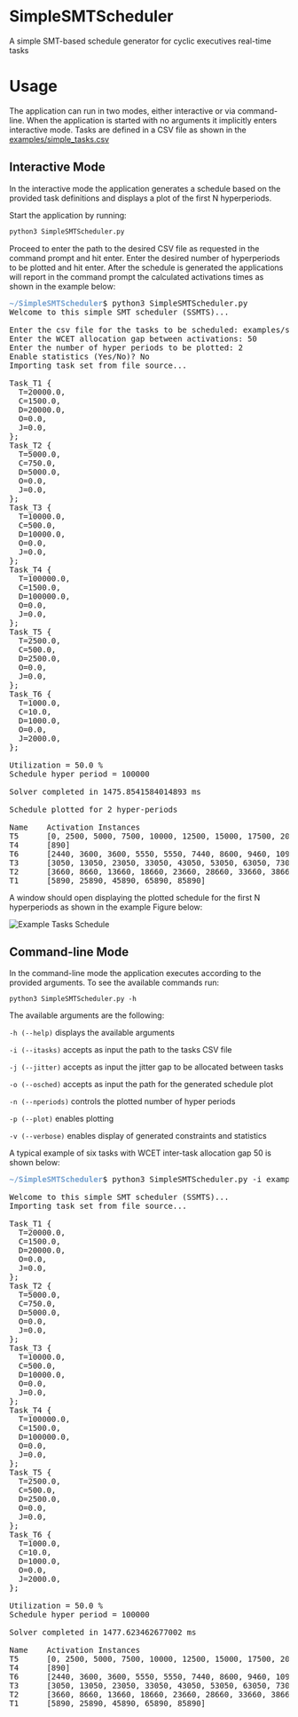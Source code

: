 # SimpleSMTScheduler
A simple SMT-based schedule generator for cyclic executives real-time tasks

# Usage
The application can run in two modes, either interactive or via command-line. 
When the application is started with no arguments it implicitly enters interactive mode.
Tasks are defined in a CSV file as shown in the [examples/simple_tasks.csv](https://github.com/egk696/SimpleSMTScheduler/blob/master/examples/simple_tasks.csv)

## Interactive Mode
In the interactive mode the application generates a schedule based on the provided task definitions and displays
a plot of the first N hyperperiods.

Start the application by running:
```python
python3 SimpleSMTScheduler.py
```
Proceed to enter the path to the desired CSV file as requested in the command prompt and hit enter.
Enter the desired number of hyperperiods to be plotted and hit enter. 
After the schedule is generated the applications will report in the command prompt the calculated activations times
as shown in the example below:

<pre><font color="#729FCF"><b>~/SimpleSMTScheduler</b></font>$ python3 SimpleSMTScheduler.py 
Welcome to this simple SMT scheduler (SSMTS)...

Enter the csv file for the tasks to be scheduled: examples/simple_tasks.csv
Enter the WCET allocation gap between activations: 50
Enter the number of hyper periods to be plotted: 2
Enable statistics (Yes/No)? No
Importing task set from file source...

Task_T1 {
  T=20000.0,
  C=1500.0,
  D=20000.0,
  O=0.0,
  J=0.0,
};
Task_T2 {
  T=5000.0,
  C=750.0,
  D=5000.0,
  O=0.0,
  J=0.0,
};
Task_T3 {
  T=10000.0,
  C=500.0,
  D=10000.0,
  O=0.0,
  J=0.0,
};
Task_T4 {
  T=100000.0,
  C=1500.0,
  D=100000.0,
  O=0.0,
  J=0.0,
};
Task_T5 {
  T=2500.0,
  C=500.0,
  D=2500.0,
  O=0.0,
  J=0.0,
};
Task_T6 {
  T=1000.0,
  C=10.0,
  D=1000.0,
  O=0.0,
  J=2000.0,
};

Utilization = 50.0 %
Schedule hyper period = 100000

Solver completed in 1475.8541584014893 ms

Schedule plotted for 2 hyper-periods

Name    Activation Instances    
T5      [0, 2500, 5000, 7500, 10000, 12500, 15000, 17500, 20000, 22500, 25000, 27500, 30000, 32500, 35000, 37500, 40000, 42500, 45000, 47500, 50000, 52500, 55000, 57500, 60000, 62500, 65000, 67500, 70000, 72500, 75000, 77500, 80000, 82500, 85000, 87500, 90000, 92500, 95000, 97500]
T4      [890]
T6      [2440, 3600, 3600, 5550, 5550, 7440, 8600, 9460, 10990, 11990, 12440, 13600, 14460, 15550, 15550, 15550, 18550, 19460, 20990, 21990, 22440, 23600, 24460, 25550, 25550, 27440, 28600, 29460, 30990, 31930, 32440, 33600, 34460, 35550, 35550, 35550, 38550, 39460, 40990, 41990, 42440, 43600, 44460, 45550, 45550, 47440, 48550, 49460, 50990, 51990, 52440, 53600, 54460, 55550, 55550, 55550, 58550, 59460, 60990, 61990, 62440, 63600, 64460, 65550, 65550, 65550, 68550, 69460, 70990, 71990, 72440, 73600, 74460, 75550, 75550, 75550, 78550, 79460, 80990, 81990, 82440, 83600, 84460, 85550, 85550, 85550, 88050, 89460, 90990, 91990, 92440, 93600, 94460, 95550, 95550, 95600, 98600, 99460, 99460, 99460]
T3      [3050, 13050, 23050, 33050, 43050, 53050, 63050, 73050, 83050, 93050]
T2      [3660, 8660, 13660, 18660, 23660, 28660, 33660, 38660, 43660, 48660, 53660, 58660, 63660, 68660, 73660, 78660, 83660, 88660, 93660, 98660]
T1      [5890, 25890, 45890, 65890, 85890]
</pre>

A window should open displaying the plotted schedule for the first N hyperperiods as shown in the example Figure below:
 
![Example Tasks Schedule](https://github.com/egk696/SimpleSMTScheduler/blob/master/examples/simple_tasks_schedule.png)

## Command-line Mode
In the command-line mode the application executes according to the provided arguments. To see the available commands
run:
```
python3 SimpleSMTScheduler.py -h
```
The available arguments are the following:

`-h (--help)` displays the available arguments

`-i (--itasks)` accepts as input the path to the tasks CSV file

`-j (--jitter)` accepts as input the jitter gap to be allocated between tasks
  
`-o (--osched)` accepts as input the path for the generated schedule plot

`-n (--nperiods)` controls the plotted number of hyper periods

`-p (--plot)` enables plotting

`-v (--verbose)` enables display of generated constraints and statistics

A typical example of six tasks with WCET inter-task allocation gap 50 is shown below:

<pre><font color="#729FCF"><b>~/SimpleSMTScheduler</b></font>$ python3 SimpleSMTScheduler.py -i examples/simple_tasks.csv -w 50

Welcome to this simple SMT scheduler (SSMTS)...
Importing task set from file source...

Task_T1 {
  T=20000.0,
  C=1500.0,
  D=20000.0,
  O=0.0,
  J=0.0,
};
Task_T2 {
  T=5000.0,
  C=750.0,
  D=5000.0,
  O=0.0,
  J=0.0,
};
Task_T3 {
  T=10000.0,
  C=500.0,
  D=10000.0,
  O=0.0,
  J=0.0,
};
Task_T4 {
  T=100000.0,
  C=1500.0,
  D=100000.0,
  O=0.0,
  J=0.0,
};
Task_T5 {
  T=2500.0,
  C=500.0,
  D=2500.0,
  O=0.0,
  J=0.0,
};
Task_T6 {
  T=1000.0,
  C=10.0,
  D=1000.0,
  O=0.0,
  J=2000.0,
};

Utilization = 50.0 %
Schedule hyper period = 100000

Solver completed in 1477.623462677002 ms

Name    Activation Instances    
T5      [0, 2500, 5000, 7500, 10000, 12500, 15000, 17500, 20000, 22500, 25000, 27500, 30000, 32500, 35000, 37500, 40000, 42500, 45000, 47500, 50000, 52500, 55000, 57500, 60000, 62500, 65000, 67500, 70000, 72500, 75000, 77500, 80000, 82500, 85000, 87500, 90000, 92500, 95000, 97500]
T4      [890]
T6      [2440, 3600, 3600, 5550, 5550, 7440, 8600, 9460, 10990, 11990, 12440, 13600, 14460, 15550, 15550, 15550, 18550, 19460, 20990, 21990, 22440, 23600, 24460, 25550, 25550, 27440, 28600, 29460, 30990, 31930, 32440, 33600, 34460, 35550, 35550, 35550, 38550, 39460, 40990, 41990, 42440, 43600, 44460, 45550, 45550, 47440, 48550, 49460, 50990, 51990, 52440, 53600, 54460, 55550, 55550, 55550, 58550, 59460, 60990, 61990, 62440, 63600, 64460, 65550, 65550, 65550, 68550, 69460, 70990, 71990, 72440, 73600, 74460, 75550, 75550, 75550, 78550, 79460, 80990, 81990, 82440, 83600, 84460, 85550, 85550, 85550, 88050, 89460, 90990, 91990, 92440, 93600, 94460, 95550, 95550, 95600, 98600, 99460, 99460, 99460]
T3      [3050, 13050, 23050, 33050, 43050, 53050, 63050, 73050, 83050, 93050]
T2      [3660, 8660, 13660, 18660, 23660, 28660, 33660, 38660, 43660, 48660, 53660, 58660, 63660, 68660, 73660, 78660, 83660, 88660, 93660, 98660]
T1      [5890, 25890, 45890, 65890, 85890]
</pre>
